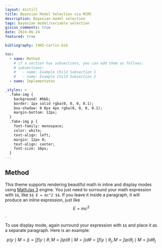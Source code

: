 ```yaml
---
layout: distill
title: Bayesian Model Selection via MCMC
description: Bayesian model selection
tags: Bayesian model/variable selection
giscus_comments: true
date: 2024-06-24
featured: true

bibliography: 1995-Carlin.bib

toc:
  - name: Method
    # if a section has subsections, you can add them as follows:
    # subsections:
    #   - name: Example Child Subsection 1
    #   - name: Example Child Subsection 2
  - name: Implementaton

_styles: >
  .fake-img {
    background: #bbb;
    border: 1px solid rgba(0, 0, 0, 0.1);
    box-shadow: 0 0px 4px rgba(0, 0, 0, 0.1);
    margin-bottom: 12px;
  }
  .fake-img p {
    font-family: monospace;
    color: white;
    text-align: left;
    margin: 12px 0;
    text-align: center;
    font-size: 16px;
  }
---
```


## Method

This theme supports rendering beautiful math in inline and display modes using [MathJax 3](https://www.mathjax.org/) engine.
You just need to surround your math expression with `$$`, like `$$ E = mc^2 $$`.
If you leave it inside a paragraph, it will produce an inline expression, just like $$ E = mc^2 $$.

To use display mode, again surround your expression with `$$` and place it as a separate paragraph.
Here is an example:

$$
p(y \mid M=j)=\int f(y\mid \theta,M=j)p(\theta\mid M=j)d\theta=\int f(y\mid \theta_{j},M=j)p(\theta_{j}\mid M=j)d\theta_{j}
$$
  
